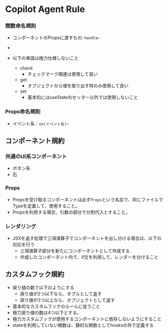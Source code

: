 # Copilot Agent Rule









### 関数命名規則
- コンポーネントのPropsに渡すもの: `handle~`
- 

- 以下の単語は極力仕様しないこと
  - check
    - チェックマーク関連は使用して良い
  - get
    - オブジェクトから値を取り出す時のみ使用して良い
  - set
    - 基本的にはuseStateのセッター以外では使用しないこと
  

### Props命名規則
- イベント系：`on(イベント名)~`

## コンポーネント規約
### 共通のUI系コンポーネント
- ボタン系
- 石
  
### Props
- Propsを受け取るコンポーネントは必ず`Props`という名前で、同じファイルでTypeを定義して、使用すること。
- Propsを利用する場合、引数の部分で分割代入とすること。

### レンダリング
- JSXを返す処理で三項演算子でコンポーネントを出し分ける場合は、以下の対応を行う
  - 三項演算子部分を新たにコンポーネントとして作成する
  - 作成したコンポーネント内で、if文を利用して、レンダーを分けること

## カスタムフック規約
- 戻り値の数で以下のようにする
  - 戻り値が2つ以下なら、タプルとして返す
  - 戻り値が3つ以上なら、オブジェクトとして返す
- 基本的なカスタムフックのルールに従うこと
- 極力戻り値の数は4つ以下とする。
- 極力カスタムフックが使用するコンポーネントに依存しないようにすること
- stateを利用していない関数は、静的な関数としてhooksの外で定義する
